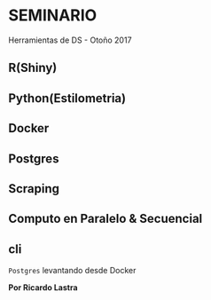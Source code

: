 # SEMINARIO

Herramientas de DS - Otoño 2017

## R(Shiny)
## Python(Estilometria)
## Docker
## Postgres
## Scraping
## Computo en Paralelo & Secuencial
## cli

`Postgres` levantando desde Docker 

__Por Ricardo Lastra__
